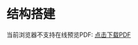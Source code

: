 # 结构搭建
<object data="/tutorial/cfdsx/pdf/智控台灯参考搭建.pdf" type="application/pdf" width=1000 height=800 name="智控台灯参考搭建">

当前浏览器不支持在线预览PDF: <a href="/tutorial/cfdsx/pdf/智控台灯参考搭建.pdf">点击下载PDF</a>

</object>